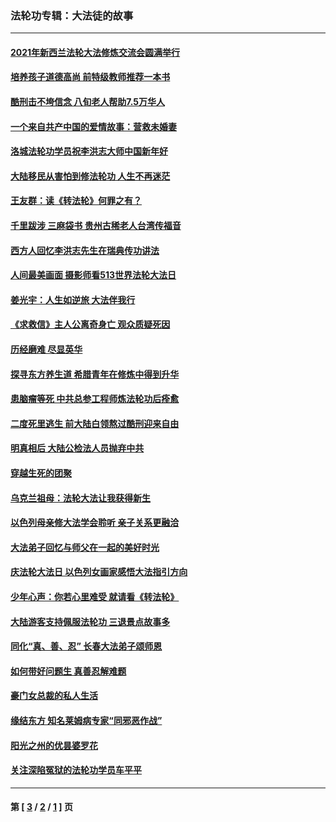 ### 法轮功专辑：大法徒的故事
---
#### [2021年新西兰法轮大法修炼交流会圆满举行](../../pages/nf1147481/n13033149.md?07040430) 
#### [培养孩子道德高尚 前特级教师推荐一本书](../../pages/nf1147481/n12938640.md?07040430) 
#### [酷刑击不垮信念 八旬老人帮助7.5万华人](../../pages/nf1147481/n12880712.md?07040430) 
#### [一个来自共产中国的爱情故事：营救未婚妻](../../pages/nf1147481/n12778386.md?07040430) 
#### [洛城法轮功学员祝李洪志大师中国新年好](../../pages/nf1147481/n12724685.md?07040430) 
#### [大陆移民从害怕到修法轮功 人生不再迷茫](../../pages/nf1147481/n12414325.md?07040430) 
#### [王友群：读《转法轮》何罪之有？](../../pages/nf1147481/n12408647.md?07040430) 
#### [千里跋涉 三麻袋书 贵州古稀老人台湾传福音](../../pages/nf1147481/n12198750.md?07040430) 
#### [西方人回忆李洪志先生在瑞典传功讲法](../../pages/nf1147481/n12099607.md?07040430) 
#### [人间最美画面 摄影师看513世界法轮大法日](../../pages/nf1147481/n12094118.md?07040430) 
#### [姜光宇：人生如逆旅 大法伴我行](../../pages/nf1147481/n12088664.md?07040430) 
#### [《求救信》主人公离奇身亡 观众质疑死因](../../pages/nf1147481/n11845215.md?07040430) 
#### [历经磨难 尽显英华](../../pages/nf1147481/n11723297.md?07040430) 
#### [探寻东方养生道 希腊青年在修炼中得到升华](../../pages/nf1147481/n11494502.md?07040430) 
#### [患脑瘤等死 中共总参工程师炼法轮功后痊愈](../../pages/nf1147481/n11466682.md?07040430) 
#### [二度死里逃生 前大陆白领熬过酷刑迎来自由](../../pages/nf1147481/n11368594.md?07040430) 
#### [明真相后 大陆公检法人员抛弃中共](../../pages/nf1147481/n11358618.md?07040430) 
#### [穿越生死的团聚](../../pages/nf1147481/n11258922.md?07040430) 
#### [乌克兰祖母：法轮大法让我获得新生](../../pages/nf1147481/n11269457.md?07040430) 
#### [以色列母亲修大法学会聆听 亲子关系更融洽](../../pages/nf1147481/n11268195.md?07040430) 
#### [大法弟子回忆与师父在一起的美好时光](../../pages/nf1147481/n11267759.md?07040430) 
#### [庆法轮大法日 以色列女画家感悟大法指引方向](../../pages/nf1147481/n11267735.md?07040430) 
#### [少年心声：你若心里难受 就请看《转法轮》](../../pages/nf1147481/n11267496.md?07040430) 
#### [大陆游客支持佩服法轮功 三退景点故事多](../../pages/nf1147481/n11267378.md?07040430) 
#### [同化“真、善、忍” 长春大法弟子颂师恩](../../pages/nf1147481/n11266497.md?07040430) 
#### [如何带好问题生 真善忍解难题](../../pages/nf1147481/n11243655.md?07040430) 
#### [豪门女总裁的私人生活](../../pages/nf1147481/n10127794.md?07040430) 
#### [缘结东方 知名莱姆病专家“同邪恶作战”](../../pages/nf1147481/n10682468.md?07040430) 
#### [阳光之州的优昙婆罗花](../../pages/nf1147481/n10546697.md?07040430) 
#### [关注深陷冤狱的法轮功学员车平平](../../pages/nf1147481/n10146883.md?07040430) 

---
#### 第 [ [3](./3.md?07040430) / [2](./2.md?07040430) / [1](./1.md?07040430) ] 页
